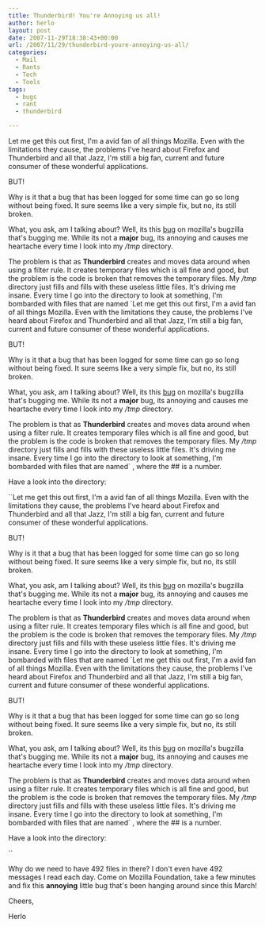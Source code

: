 ```yaml
---
title: Thunderbird! You're Annoying us all!
author: herlo
layout: post
date: 2007-11-29T18:38:43+00:00
url: /2007/11/29/thunderbird-youre-annoying-us-all/
categories:
  - Mail
  - Rants
  - Tech
  - Tools
tags:
  - bugs
  - rant
  - thunderbird

---
```

Let me get this out first, I'm a avid fan of all things Mozilla. Even with the limitations they cause, the problems I've heard about Firefox and Thunderbird and all that Jazz, I'm still a big fan, current and future consumer of these wonderful applications.

BUT!

Why is it that a bug that has been logged for some time can go so long without being fixed. It sure seems like a very simple fix, but no, its still broken.

What, you ask, am I talking about? Well, its this <a href="https://bugzilla.mozilla.org/show_bug.cgi?id=375292" target="_blank">bug</a> on mozilla's bugzilla that's bugging me. While its not a **major** bug, its annoying and causes me heartache every time I look into my _/tmp_ directory.

The problem is that as **Thunderbird** creates and moves data around when using a filter rule. It creates temporary files which is all fine and good, but the problem is the code is broken that removes the temporary files. My _/tmp_ directory just fills and fills with these useless little files. It's driving me insane. Every time I go into the directory to look at something, I'm bombarded with files that are named `Let me get this out first, I'm a avid fan of all things Mozilla. Even with the limitations they cause, the problems I've heard about Firefox and Thunderbird and all that Jazz, I'm still a big fan, current and future consumer of these wonderful applications.

BUT!

Why is it that a bug that has been logged for some time can go so long without being fixed. It sure seems like a very simple fix, but no, its still broken.

What, you ask, am I talking about? Well, its this <a href="https://bugzilla.mozilla.org/show_bug.cgi?id=375292" target="_blank">bug</a> on mozilla's bugzilla that's bugging me. While its not a **major** bug, its annoying and causes me heartache every time I look into my _/tmp_ directory.

The problem is that as **Thunderbird** creates and moves data around when using a filter rule. It creates temporary files which is all fine and good, but the problem is the code is broken that removes the temporary files. My _/tmp_ directory just fills and fills with these useless little files. It's driving me insane. Every time I go into the directory to look at something, I'm bombarded with files that are named` , where the ## is a number.

Have a look into the directory:

``Let me get this out first, I'm a avid fan of all things Mozilla. Even with the limitations they cause, the problems I've heard about Firefox and Thunderbird and all that Jazz, I'm still a big fan, current and future consumer of these wonderful applications.

BUT!

Why is it that a bug that has been logged for some time can go so long without being fixed. It sure seems like a very simple fix, but no, its still broken.

What, you ask, am I talking about? Well, its this <a href="https://bugzilla.mozilla.org/show_bug.cgi?id=375292" target="_blank">bug</a> on mozilla's bugzilla that's bugging me. While its not a **major** bug, its annoying and causes me heartache every time I look into my _/tmp_ directory.

The problem is that as **Thunderbird** creates and moves data around when using a filter rule. It creates temporary files which is all fine and good, but the problem is the code is broken that removes the temporary files. My _/tmp_ directory just fills and fills with these useless little files. It's driving me insane. Every time I go into the directory to look at something, I'm bombarded with files that are named `Let me get this out first, I'm a avid fan of all things Mozilla. Even with the limitations they cause, the problems I've heard about Firefox and Thunderbird and all that Jazz, I'm still a big fan, current and future consumer of these wonderful applications.

BUT!

Why is it that a bug that has been logged for some time can go so long without being fixed. It sure seems like a very simple fix, but no, its still broken.

What, you ask, am I talking about? Well, its this <a href="https://bugzilla.mozilla.org/show_bug.cgi?id=375292" target="_blank">bug</a> on mozilla's bugzilla that's bugging me. While its not a **major** bug, its annoying and causes me heartache every time I look into my _/tmp_ directory.

The problem is that as **Thunderbird** creates and moves data around when using a filter rule. It creates temporary files which is all fine and good, but the problem is the code is broken that removes the temporary files. My _/tmp_ directory just fills and fills with these useless little files. It's driving me insane. Every time I go into the directory to look at something, I'm bombarded with files that are named` , where the ## is a number.

Have a look into the directory:

`` 

Why do we need to have 492 files in there? I don't even have 492 messages I read each day. Come on Mozilla Foundation, take a few minutes and fix this **annoying** little bug that's been hanging around since this March!

Cheers,

Herlo
